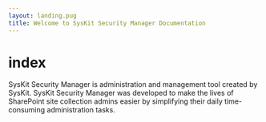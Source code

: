 ```yaml
---
layout: landing.pug
title: Welcome to SysKit Security Manager Documentation
---
```


# index

SysKit Security Manager is administration and management tool created by SysKit. SysKit Security Manager was developed to make the lives of SharePoint site collection admins easier by simplifying their daily time-consuming administration tasks.

